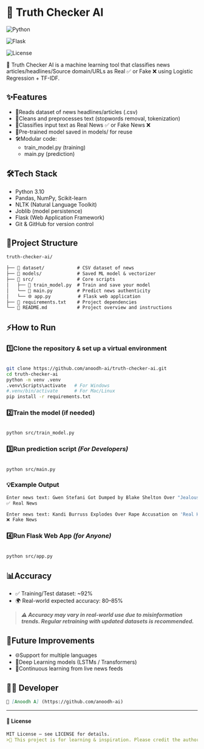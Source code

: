 # 📰 Truth Checker AI

![Python](https://img.shields.io/badge/Python-3.10-blue.svg)

![Flask](https://img.shields.io/badge/Flask-Framework-orange.svg)

![License](https://img.shields.io/badge/License-MIT-green.svg)

🚀 Truth Checker AI is a machine learning tool that
classifies news articles/headlines/Source domain/URLs as Real ✅ or 
Fake ❌ using Logistic Regression + TF-IDF.

## ✨Features
- 📂Reads dataset of news headlines/articles (.csv)
- 🧹Cleans and preprocesses text (stopwords removal, tokenization)
- 🤖Classifies input text as Real News ✅ or Fake News ❌
- 💾Pre-trained model saved in models/ for reuse
- 🛠️Modular code: 
  - train_model.py (training) 
  - main.py (prediction)

## 🛠️Tech Stack
- Python 3.10
- Pandas, NumPy, Scikit-learn
- NLTK (Natural Language Toolkit)
- Joblib (model persistence)
- Flask (Web Application Framework) 
- Git & GitHub for version control

## 📂Project Structure
```markdown
truth-checker-ai/

├── 📂 dataset/            # CSV dataset of news
├── 📂 models/             # Saved ML model & vectorizer
├── 📂 src/                # Core scripts
│   ├── 🧠 train_model.py  # Train and save your model
│   └── 🎯 main.py         # Predict news authenticity
│   └── 🌐 app.py          # Flask web application
├── 📄 requirements.txt    # Project dependencies
└── 📘 README.md           # Project overview and instructions
```

## ⚡How to Run

### 1️⃣Clone the repository & set up a virtual environment

```bash

git clone https://github.com/anoodh-ai/truth-checker-ai.git
cd truth-checker-ai
python -m venv .venv
.venv\Scripts\activate   # For Windows
#.venv/bin/activate      # For Mac/Linux
pip install -r requirements.txt
```
### 2️⃣Train the model (if needed)
```bash

python src/train_model.py
```
### 3️⃣Run prediction script _(For Developers)_
```bash

python src/main.py
```
### 💡Example Output
```bash
Enter news text: Gwen Stefani Got Dumped by Blake Shelton Over "Jealousy and Drama"
✅ Real News

Enter news text: Kandi Burruss Explodes Over Rape Accusation on 'Real Housewives of Atlanta' Reunion (Video)
❌ Fake News

```


### 4️⃣Run Flask Web App _(for Anyone)_
```bash

python src/app.py
```
## 📊Accuracy

- ✅ Training/Test dataset: ~92% 
- 🌍 Real-world expected accuracy: 80–85%

>**_⚠️ Accuracy may vary in real-world use due to misinformation trends.
Regular retraining with updated datasets is recommended._**

## 🚀Future Improvements

- 🌐Support for multiple languages
- 🧠Deep Learning models (LSTMs / Transformers)
- 🔄Continuous learning from live news feeds


## 👩‍💻 Developer  
```markdown
👤 [Anoodh A] (https://github.com/anoodh-ai) 
```
---
 #### 📜 License
```markdown
MIT License — see LICENSE for details.
>📌 This project is for learning & inspiration. Please credit the author (Anoodh A) if reused.
